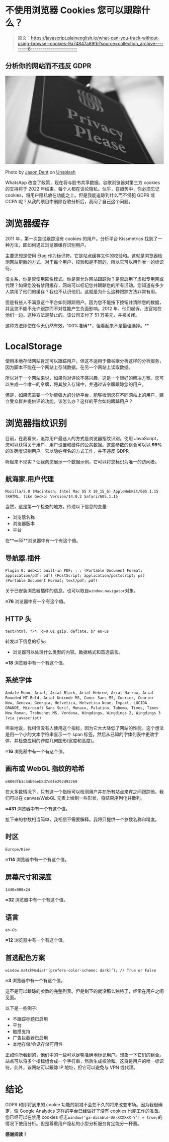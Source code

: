 # 不使用浏览器 Cookies 您可以跟踪什么？

> 原文：<https://javascript.plainenglish.io/what-can-you-track-without-using-browser-cookies-9a74847a89fb?source=collection_archive---------6----------------------->

## 分析你的网站而不违反 GDPR

![](img/9d65f1038255222795a404f18eff2142.png)

Photo by [Jason Dent](https://unsplash.com/@jdent?utm_source=medium&utm_medium=referral) on [Unsplash](https://unsplash.com?utm_source=medium&utm_medium=referral)

WhatsApp 改变了政策，现在将与脸书共享数据。谷歌浏览器对第三方 cookies 的支持将于 2022 年结束。每个人都在谈论隐私。似乎，在趋势中，你必须忘记 cookies，将用户隐私放在功能之上。但是我能追踪到什么而不侵犯 GDPR 或 CCPA 呢？从我的项目中删除谷歌分析后，我问了自己这个问题。

# 浏览器缓存

2011 年，第一次尝试跟踪没有 cookies 的用户。分析平台 Kissmetrics 找到了一种方法，即如何通过浏览器缓存识别用户。

主要思想是使用 Etag 作为标识符。它是站点缓存文件的校验和。这就是浏览器检测网站更新的方式。对于每个用户，校验和是不同的，所以它可以用作唯一的标识符。

没关系，你是否使用匿名模式。你是否允许网站跟踪你？是否启用了虚拟专用网或代理？如果您没有禁用缓存，网站可以标记您并跟踪您的所有活动。您知道有多少人禁用了他们的缓存？我也不认识他们。这就是为什么这种跟踪方法非常有用。

但是有些人不满意这个平台如何跟踪用户。因为您不能按下按钮并清除您的数据，并且您不能不允许跟踪而不对性能产生负面影响。2012 年，他们起诉，法官站在他们一边。这种方法是禁止的。该公司支付了 51 万美元，并被关闭。

这种方法即使在今天仍然有效，100%准确**，但看起来不是最佳选择。**

# LocalStorage

使用本地存储网站肯定可以跟踪用户，但这不适用于像谷歌分析这样的分析服务，因为脚本不能在一个网站上存储数据，在另一个网站上读取数据。

所以对于一个网站来说，如果你对评论不感兴趣，这是一个很好的解决方案。您可以生成一个唯一的令牌，将其放入存储中，并通过该令牌跟踪您的用户。

但是，如果您需要一个功能强大的分析平台，能够检测您在不同网站上的用户，建立受众群并提供评论功能，该怎么办？这样的平台如何跟踪用户？

# 浏览器指纹识别

目前，在我看来，追踪用户最迷人的方式是浏览器指纹识别。使用 JavaScript，您可以获得关于用户、用户设置和硬件的公共数据。这些参数的组合可以以 **99%** 的准确度识别用户。它以隐姓埋名的方式工作，并不违反 GDPR。

听起来不现实？让我向您展示一个数据示例，它可以将您标识为唯一的访问者。

## **航海家.用户代理**

```
Mozilla/5.0 (Macintosh; Intel Mac OS X 10_15_6) AppleWebKit/605.1.15 (KHTML, like Gecko) Version/14.0.2 Safari/605.1.15
```

当然，这是第一个检查的地方。传递以下信息的变量:

*   浏览器名称
*   浏览器版本
*   平台

在**∞*55***浏览器中有一个有这个值。

## 导航器.插件

```
Plugin 0: WebKit built-in PDF; ; ; (Portable Document Format; application/pdf; pdf) (PostScript; application/postscript; ps) (Portable Document Format; text/pdf; pdf)
```

关于已安装浏览器插件的信息。也可以取自`window.navigator`对象。

**≈76** 浏览器中有一个有这个值。

## **HTTP 头**

```
text/html, */*; q=0.01 gzip, deflate, br en-us
```

转发以下信息的标头:

*   浏览器可以处理什么类型的内容。数据格式和首选语言。

**≈18** 浏览器中有一个有这个值。

## **系统字体**

```
Andale Mono, Arial, Arial Black, Arial Hebrew, Arial Narrow, Arial Rounded MT Bold, Arial Unicode MS, Comic Sans MS, Courier, Courier New, Geneva, Georgia, Helvetica, Helvetica Neue, Impact, LUCIDA GRANDE, Microsoft Sans Serif, Monaco, Palatino, Tahoma, Times, Times New Roman, Trebuchet MS, Verdana, Wingdings, Wingdings 2, Wingdings 3 (via javascript)
```

坦率地说，我相信没有人使用这个指标，因为它大大降低了网站的性能。这个想法是用一个小的文本字符串显示一个 span 标签。然后从已知的字体列表中更改字体，并检查应用的跨度几何图形(宽度和高度)。

**≈16** 浏览器中有一个有这个值。

## **画布或 WebGL 指纹的哈希**

`e889dfb1c44b9beb8d7c6fe292d92269`

在大多数情况下，只有这一个指标可以检测用户并在所有站点来宾之间跟踪他。我们可以在 canvas/WebGL 元素上绘制一些形状，将结果序列化并散列。

**≈431** 浏览器中有一个有这个值。

接下来的参数相当简单，我相信不需要解释。我将只提供一个参数名称和精度。

## **时区**

`Europe/Kiev`

**≈114** 浏览器中有一个有这个值。

## **屏幕尺寸和深度**

`1440x900x24`

**≈32** 浏览器中有一个有这个值。

## **语言**

`en-Gb`

**≈12** 浏览器中有一个有这个值。

## **首选配色方案**

`window.matchMedia(‘(prefers-color-scheme: dark)’); // True or False`

**≈3** 浏览器中有一个有这个值。

这不是可以跟踪的参数的完整列表。但是剩下的就没那么独特了，经常在用户之间见面。

以下是一些例子:

*   不跟踪标题已启用
*   平台
*   触摸支持
*   广告拦截器已启用
*   本地存储/会话存储可用性

正如你所看到的，他们中的一些可以足够准确地标记用户。想象一下它们的组合。站点可以将多个指标组合成一个字符串，然后生成校验和。这将是用户的唯一标识符，此外，该网站可以跟踪 IP 地址，但它可以避免与 VPN 或代理。

# 结论

GDPR 和即将到来的 cookie 功能的削减不会在不久的将来改变市场。因为我很确定，像 Google Analytics 这样的平台已经做好了没有 cookies 也能工作的准备。您已经可以在禁用 cookies 标志`window[‘ga-disable-UA-XXXXXX-Y’] = true;`的情况下使用分析。但是尊重用户隐私的小型分析服务肯定能分一杯羹。

**感谢阅读！**